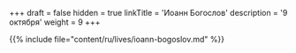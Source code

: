 +++
draft = false
hidden = true
linkTitle = 'Иоанн Богослов'
description = '9 октября'
weight = 9
+++

{{% include file="content/ru/lives/ioann-bogoslov.md" %}}
